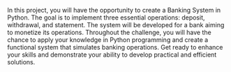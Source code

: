 In this project, you will have the opportunity to create a Banking System in Python. The goal is to implement three essential operations: deposit, withdrawal, and statement. The system will be developed for a bank aiming to monetize its operations. Throughout the challenge, you will have the chance to apply your knowledge in Python programming and create a functional system that simulates banking operations. Get ready to enhance your skills and demonstrate your ability to develop practical and efficient solutions.